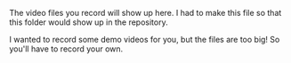 The video files you record will show up here. I had to make this file so that
this folder would show up in the repository.

I wanted to record some demo videos for you, but the files are too big! So you'll
have to record your own.
